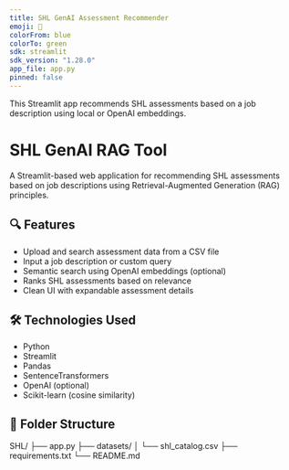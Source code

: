 ```yaml
---
title: SHL GenAI Assessment Recommender
emoji: 🧠
colorFrom: blue
colorTo: green
sdk: streamlit
sdk_version: "1.28.0"
app_file: app.py
pinned: false
---
```


This Streamlit app recommends SHL assessments based on a job description using local or OpenAI embeddings.

# SHL GenAI RAG Tool

A Streamlit-based web application for recommending SHL assessments based on job descriptions using Retrieval-Augmented Generation (RAG) principles.

## 🔍 Features

- Upload and search assessment data from a CSV file
- Input a job description or custom query
- Semantic search using OpenAI embeddings (optional)
- Ranks SHL assessments based on relevance
- Clean UI with expandable assessment details

## 🛠 Technologies Used

- Python
- Streamlit
- Pandas
- SentenceTransformers
- OpenAI (optional)
- Scikit-learn (cosine similarity)

## 📁 Folder Structure
SHL/ 
├── app.py
├── datasets/ 
│ └── shl_catalog.csv
├── requirements.txt 
└── README.md

